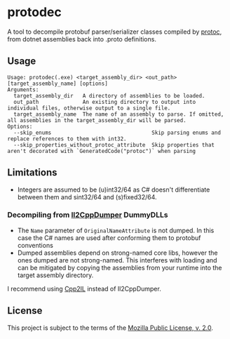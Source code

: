 protodec
========
A tool to decompile protobuf parser/serializer classes compiled by [protoc](https://github.com/protocolbuffers/protobuf), from dotnet assemblies back into .proto definitions.

Usage
-----
```
Usage: protodec(.exe) <target_assembly_dir> <out_path> [target_assembly_name] [options]
Arguments:
  target_assembly_dir   A directory of assemblies to be loaded.
  out_path              An existing directory to output into individual files, otherwise output to a single file.
  target_assembly_name  The name of an assembly to parse. If omitted, all assemblies in the target_assembly_dir will be parsed.
Options:
  --skip_enums                                Skip parsing enums and replace references to them with int32.
  --skip_properties_without_protoc_attribute  Skip properties that aren't decorated with `GeneratedCode("protoc")` when parsing
```

Limitations
-----------
- Integers are assumed to be (u)int32/64 as C# doesn't differentiate between them and sint32/64 and (s)fixed32/64.
### Decompiling from [Il2CppDumper](https://github.com/Perfare/Il2CppDumper) DummyDLLs
- The `Name` parameter of `OriginalNameAttribute` is not dumped. In this case the C# names are used after conforming them to protobuf conventions
- Dumped assemblies depend on strong-named core libs, however the ones dumped are not strong-named.
  This interferes with loading and can be mitigated by copying the assemblies from your runtime into the target assembly directory.

I recommend using [Cpp2IL](https://github.com/SamboyCoding/Cpp2IL) instead of Il2CppDumper.

License
-------
This project is subject to the terms of the [Mozilla Public License, v. 2.0](./LICENSE).